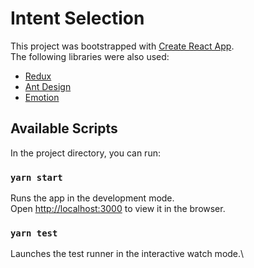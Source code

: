 # Intent Selection

This project was bootstrapped with [Create React App](https://github.com/facebook/create-react-app).\
The following libraries were also used:
 - [Redux](https://redux.js.org/)
 - [Ant Design](https://ant.design)
 - [Emotion](https://emotion.sh/docs/styled)

## Available Scripts

In the project directory, you can run:

### `yarn start`

Runs the app in the development mode.\
Open [http://localhost:3000](http://localhost:3000) to view it in the browser.

### `yarn test`

Launches the test runner in the interactive watch mode.\
